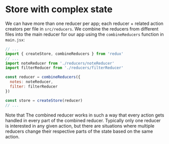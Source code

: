 # Store with complex state

We can have more than one reducer per app; each reducer + related action creators per file in `src/reducers`. We combine the reducers from different files into the main reducer for our app using the `combineReducers` function in `main.jsx`:

```js
// ...
import { createStore, combineReducers } from 'redux'
// ...
import noteReducer from './reducers/noteReducer'
import filterReducer from './reducers/filterReducer'

const reducer = combineReducers({
  notes: noteReducer,
  filter: filterReducer
})

const store = createStore(reducer)
// ...
```

Note that The combined reducer works in such a way that every action gets handled in every part of the combined reducer. Typically only one reducer is interested in any given action, but there are situations where multiple reducers change their respective parts of the state based on the same action.

